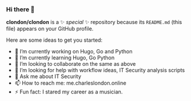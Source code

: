 ### Hi there 👋

**clondon/clondon** is a ✨ _special_ ✨ repository because its `README.md` (this file) appears on your GitHub profile.

Here are some ideas to get you started:

- 🔭 I’m currently working on Hugo, Go and Python
- 🌱 I’m currently learning Hugo, Go Python
- 👯 I’m looking to collaborate on the same as above
- 🤔 I’m looking for help with workflow ideas, IT Security analysis scripts
- 💬 Ask me about IT Security
- 📫 How to reach me: me.charleslondon.online
- ⚡ Fun fact: I stared my career as a musician.

